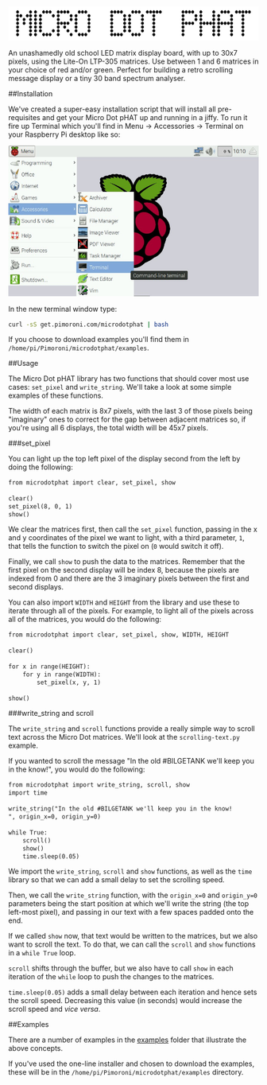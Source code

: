 ![Micro Dot pHAT](microdot-phat-logo.png)

An unashamedly old school LED matrix display board, with up to 30x7 pixels, using the Lite-On LTP-305 matrices. Use between 1 and 6 matrices in your choice of red and/or green. Perfect for building a retro scrolling message display or a tiny 30 band spectrum analyser.

<!-- Available from Pimoroni: https://shop.pimoroni.com/products/micro-dot-phat -->

##Installation

We've created a super-easy installation script that will install all pre-requisites and get your Micro Dot pHAT up and running in a jiffy. To run it fire up Terminal which you'll find in Menu -> Accessories -> Terminal on your Raspberry Pi desktop like so:

![Finding the terminal](terminal.jpg)

In the new terminal window type:

```bash
curl -sS get.pimoroni.com/microdotphat | bash
```

If you choose to download examples you'll find them in `/home/pi/Pimoroni/microdotphat/examples`.

##Usage

The Micro Dot pHAT library has two functions that should cover most use cases: `set_pixel` and `write_string`. We'll take a look at some simple examples of these functions.

The width of each matrix is 8x7 pixels, with the last 3 of those pixels being "imaginary" ones to correct for the gap between adjacent matrices so, if you're using all 6 displays, the total width will be 45x7 pixels.

###set_pixel

You can light up the top left pixel of the display second from the left by doing the following:

```
from microdotphat import clear, set_pixel, show

clear()
set_pixel(8, 0, 1)
show()
```

We clear the matrices first, then call the `set_pixel` function, passing in the x and y coordinates of the pixel we want to light, with a third parameter, `1`, that tells the function to switch the pixel on (`0` would switch it off).

Finally, we call `show` to push the data to the matrices. Remember that the first pixel on the second display will be index 8, because the pixels are indexed from 0 and there are the 3 imaginary pixels between the first and second displays.

You can also import `WIDTH` and `HEIGHT` from the library and use these to iterate through all of the pixels. For example, to light all of the pixels across all of the matrices, you would do the following:

```
from microdotphat import clear, set_pixel, show, WIDTH, HEIGHT

clear()

for x in range(HEIGHT):
    for y in range(WIDTH):
        set_pixel(x, y, 1)

show()
```

###write_string and scroll

The `write_string` and `scroll` functions provide a really simple way to scroll text across the Micro Dot matrices. We'll look at the `scrolling-text.py` example.

If you wanted to scroll the message "In the old #BILGETANK we'll keep you in the know!", you would do the following:

```
from microdotphat import write_string, scroll, show
import time

write_string("In the old #BILGETANK we'll keep you in the know!      ", origin_x=0, origin_y=0)

while True:
    scroll()
    show()
    time.sleep(0.05)
```

We import the `write_string`, `scroll` and `show` functions, as well as the `time` library so that we can add a small delay to set the scrolling speed.

Then, we call the `write_string` function, with the `origin_x=0` and `origin_y=0` parameters being the start position at which we'll write the string (the top left-most pixel), and passing in our text with a few spaces padded onto the end.

If we called `show` now, that text would be written to the matrices, but we also want to scroll the text. To do that, we can call the `scroll` and `show` functions in a `while True` loop.

`scroll` shifts through the buffer, but we also have to call `show` in each iteration of the `while` loop to push the changes to the matrices.

`time.sleep(0.05)` adds a small delay between each iteration and hence sets the scroll speed. Decreasing this value (in seconds) would increase the scroll speed and _vice versa_.

##Examples

There are a number of examples in the [examples](examples) folder that illustrate the above concepts.

If you've used the one-line installer and chosen to download the examples, these will be in the `/home/pi/Pimoroni/microdotphat/examples` directory.

